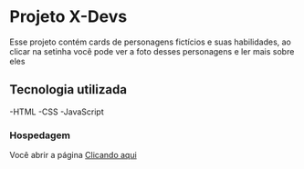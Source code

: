 # Projeto X-Devs

Esse projeto contém cards de personagens fictícios e suas habilidades, ao clicar na setinha você pode ver a foto desses personagens 
e ler mais sobre eles

## Tecnologia utilizada

-HTML 
-CSS
-JavaScript

### Hospedagem

Você abrir a página <a href="https://victorbreno92.github.io/x-devs/">Clicando aqui</a> 
